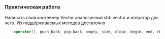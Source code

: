 ### Практическая работа

Написать свой контейнер Vector аналогичный std::vector и итератор для него. Из поддерживаемых методов достаточно 
```c++
	operator[], push_back, pop_back, empty, size, clear, begin, end, rbegin, rend, resize.
```